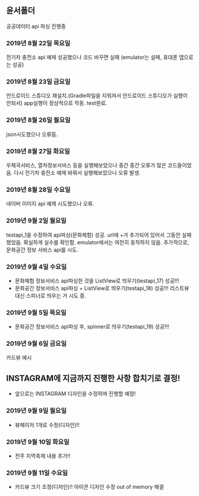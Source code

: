 ## 윤서폴더

공공데이터 api 파싱 진행중


### 2019년 8월 22일 목요일
전기차 충전소 api 예제 성공했으나 코드 바꾸면 실패
(emulator는 실패, 휴대폰 앱으로는 성공)


### 2019년 8월 23일 금요일
안드로이드 스튜디오 재설치.(Gradle파일을 지워져서 안드로이드 스튜디오가 실행이 안되서)
app실행이 정상적으로 작동.
test완료.


### 2019년 8월 26일 월요일
json시도했으나 오류뜸.


### 2019년 8월 27일 화요일
우체국서비스, 열차정보서비스 등을 실행해보았으나 중간 중간 오류가 많은 코드들이었음.
다시 전기차 충전소 예제 바꿔서 실행해보았으나 오류 발생.


### 2019년 8월 28일 수요일
네이버 이미지 api 예제 시도했으나 오류.


### 2019년 9월 2일 월요일
testapi_1을 수정하여 api파싱(문화체험) 성공.
url에 +가 추가되어 있어서 그동안 실패했었음. 확실하게 실수를 확인함.
emulator에서는 여전히 동작하지 않음.
추가적으로, 문화공간 정보 서비스 api를 시도.


### 2019년 9월 4일 수요일
- 문화체험 정보서비스 api파싱한 것을 ListView로 띄우기(testapi_17) 성공!!!
- 문화공간 정보서비스 api파싱 + ListView로 띄우기(testapi_18) 성공!!!
리스트뷰 대신 스피너로 띄우는 거 시도 중.


### 2019년 9월 5일 목요일
- 문화공간 정보서비스 api파싱 후, spinner로 띄우기(testapi_19) 성공!!!


### 2019년 9월 6일 금요일
카드뷰 예시

## INSTAGRAM에 지금까지 진행한 사항 합치기로 결정!
- 앞으로는 INSTAGRAM 디자인을 수정하며 진행할 예정!

### 2019년 9월 9일 월요일
- 뷰페이저 1개로 수정(디자인)!!


### 2019년 9월 10일 화요일
- 전주 지역축제 내용 추가!!


### 2019년 9월 11일 수요일
- 카드뷰 크기 조정(디자인)!!
아이콘 디자인 수정
out of memory 해결
